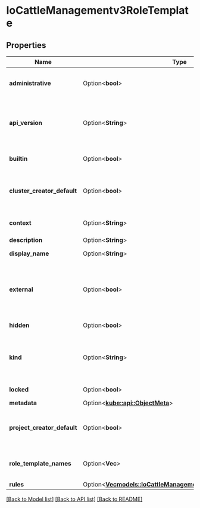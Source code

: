 # IoCattleManagementv3RoleTemplate

## Properties

Name | Type | Description | Notes
------------ | ------------- | ------------- | -------------
**administrative** | Option<**bool**> | Administrative if false, and context is set to cluster this RoleTemplate will not grant access to \"CatalogTemplates\" and \"CatalogTemplateVersions\" for any project in the cluster. Default is false. | [optional]
**api_version** | Option<**String**> | APIVersion defines the versioned schema of this representation of an object. Servers should convert recognized schemas to the latest internal value, and may reject unrecognized values. More info: https://git.k8s.io/community/contributors/devel/sig-architecture/api-conventions.md#resources | [optional]
**builtin** | Option<**bool**> | Builtin if true specifies that this RoleTemplate was created by Rancher and is immutable. Default to false. | [optional]
**cluster_creator_default** | Option<**bool**> | ClusterCreatorDefault if true, a binding with this RoleTemplate will be created for a users when they create a new cluster. ClusterCreatorDefault is only evaluated if the context of the RoleTemplate is set to cluster. Default to false. | [optional]
**context** | Option<**String**> | Context describes if the roleTemplate applies to clusters or projects. Valid values are \"project\", \"cluster\" or \"\". | [optional]
**description** | Option<**String**> | Description holds text that describes the resource. | [optional]
**display_name** | Option<**String**> | DisplayName is the human-readable name displayed in the UI for this resource. | [optional]
**external** | Option<**bool**> | External if true specifies that rules for this RoleTemplate should be gathered from a ClusterRole with the matching name. If set to true the Rules on the template will not be evaluated. External's value is only evaluated if the RoleTemplate's context is set to \"cluster\" Default to false. | [optional]
**hidden** | Option<**bool**> | Hidden if true informs the Rancher UI not to display this RoleTemplate. Default to false. | [optional]
**kind** | Option<**String**> | Kind is a string value representing the REST resource this object represents. Servers may infer this from the endpoint the client submits requests to. Cannot be updated. In CamelCase. More info: https://git.k8s.io/community/contributors/devel/sig-architecture/api-conventions.md#types-kinds | [optional]
**locked** | Option<**bool**> | Locked if true, new bindings will not be able to use this RoleTemplate. Default to false. | [optional]
**metadata** | Option<[**kube::api::ObjectMeta**](ioK8sApimachineryPkgApisMetaV1ObjectMeta.md)> |  | [optional]
**project_creator_default** | Option<**bool**> | ProjectCreatorDefault if true, a binding with this RoleTemplate will be created for a user when they create a new project. ProjectCreatorDefault is only evaluated if the context of the RoleTemplate is set to project. Default to false. | [optional]
**role_template_names** | Option<**Vec<String>**> | RoleTemplateNames list of RoleTemplate names that this RoleTemplate will inherit. This RoleTemplate will grant all rules defined in an inherited RoleTemplate. Inherited RoleTemplates must already exist. | [optional]
**rules** | Option<[**Vec<models::IoCattleManagementv3GlobalRoleRulesInner>**](ioCattleManagementv3GlobalRole_rules_inner.md)> | Rules hold all the PolicyRules for this RoleTemplate. | [optional]

[[Back to Model list]](../README.md#documentation-for-models) [[Back to API list]](../README.md#documentation-for-api-endpoints) [[Back to README]](../README.md)


